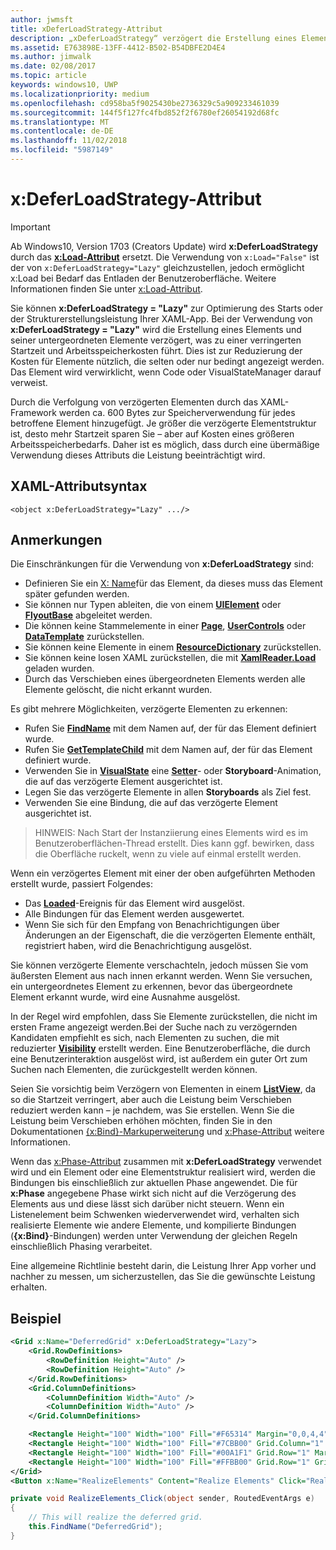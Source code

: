 ```yaml
---
author: jwmsft
title: xDeferLoadStrategy-Attribut
description: „xDeferLoadStrategy“ verzögert die Erstellung eines Elements und seiner untergeordneten Elemente, verkürzt die Startzeit, erhöht aber leicht die Arbeitsspeicherauslastung.Jedes betroffene Element erhöht die Arbeitsspeicherauslastung um ca. 600 Bytes.
ms.assetid: E763898E-13FF-4412-B502-B54DBFE2D4E4
ms.author: jimwalk
ms.date: 02/08/2017
ms.topic: article
keywords: windows10, UWP
ms.localizationpriority: medium
ms.openlocfilehash: cd958ba5f9025430be2736329c5a909233461039
ms.sourcegitcommit: 144f5f127fc4fbd852f2f6780ef26054192d68fc
ms.translationtype: MT
ms.contentlocale: de-DE
ms.lasthandoff: 11/02/2018
ms.locfileid: "5987149"
---
```

# <a name="xdeferloadstrategy-attribute"></a>x:DeferLoadStrategy-Attribut

> [!IMPORTANT]
> Ab Windows10, Version 1703 (Creators Update) wird **x:DeferLoadStrategy** durch das [**x:Load-Attribut**](x-load-attribute.md) ersetzt. Die Verwendung von `x:Load="False"` ist der von `x:DeferLoadStrategy="Lazy"` gleichzustellen, jedoch ermöglicht x:Load bei Bedarf das Entladen der Benutzeroberfläche. Weitere Informationen finden Sie unter [x:Load-Attribut](x-load-attribute.md).

Sie können **x:DeferLoadStrategy = "Lazy"** zur Optimierung des Starts oder der Strukturerstellungsleistung Ihrer XAML-App. Bei der Verwendung von **x:DeferLoadStrategy = "Lazy"** wird die Erstellung eines Elements und seiner untergeordneten Elemente verzögert, was zu einer verringerten Startzeit und Arbeitsspeicherkosten führt. Dies ist zur Reduzierung der Kosten für Elemente nützlich, die selten oder nur bedingt angezeigt werden. Das Element wird verwirklicht, wenn Code oder VisualStateManager darauf verweist.

Durch die Verfolgung von verzögerten Elementen durch das XAML-Framework werden ca. 600 Bytes zur Speicherverwendung für jedes betroffene Element hinzugefügt. Je größer die verzögerte Elementstruktur ist, desto mehr Startzeit sparen Sie – aber auf Kosten eines größeren Arbeitsspeicherbedarfs. Daher ist es möglich, dass durch eine übermäßige Verwendung dieses Attributs die Leistung beeinträchtigt wird.

## <a name="xaml-attribute-usage"></a>XAML-Attributsyntax

``` syntax
<object x:DeferLoadStrategy="Lazy" .../>
```

## <a name="remarks"></a>Anmerkungen

Die Einschränkungen für die Verwendung von **x:DeferLoadStrategy** sind:

- Definieren Sie ein [X: Name](x-name-attribute.md)für das Element, da dieses muss das Element später gefunden werden.
- Sie können nur Typen ableiten, die von einem [**UIElement**](https://msdn.microsoft.com/library/windows/apps/br208911) oder [**FlyoutBase**](https://msdn.microsoft.com/library/windows/apps/dn279249) abgeleitet werden.
- Die können keine Stammelemente in einer [**Page**](https://msdn.microsoft.com/library/windows/apps/windows.ui.xaml.controls.page), [**UserControls**](https://msdn.microsoft.com/library/windows/apps/windows.ui.xaml.controls.usercontrol) oder [**DataTemplate**](https://msdn.microsoft.com/library/windows/apps/br242348) zurückstellen.
- Sie können keine Elemente in einem [**ResourceDictionary**](https://msdn.microsoft.com/library/windows/apps/br208794) zurückstellen.
- Sie können keine losen XAML zurückstellen, die mit [**XamlReader.Load**](https://msdn.microsoft.com/library/windows/apps/br228048) geladen wurden.
- Durch das Verschieben eines übergeordneten Elements werden alle Elemente gelöscht, die nicht erkannt wurden.

Es gibt mehrere Möglichkeiten, verzögerte Elementen zu erkennen:

- Rufen Sie [**FindName**](https://msdn.microsoft.com/library/windows/apps/br208715) mit dem Namen auf, der für das Element definiert wurde.
- Rufen Sie [**GetTemplateChild**](https://msdn.microsoft.com/library/windows/apps/br209416) mit dem Namen auf, der für das Element definiert wurde.
- Verwenden Sie in [**VisualState**](https://msdn.microsoft.com/library/windows/apps/br209007) eine [**Setter**](https://msdn.microsoft.com/library/windows/apps/br208817)- oder **Storyboard**-Animation, die auf das verzögerte Element ausgerichtet ist.
- Legen Sie das verzögerte Elemente in allen **Storyboards** als Ziel fest.
- Verwenden Sie eine Bindung, die auf das verzögerte Element ausgerichtet ist.

> HINWEIS: Nach Start der Instanziierung eines Elements wird es im Benutzeroberflächen-Thread erstellt. Dies kann ggf. bewirken, dass die Oberfläche ruckelt, wenn zu viele auf einmal erstellt werden.

Wenn ein verzögertes Element mit einer der oben aufgeführten Methoden erstellt wurde, passiert Folgendes:

- Das [**Loaded**](https://msdn.microsoft.com/library/windows/apps/br208723)-Ereignis für das Element wird ausgelöst.
- Alle Bindungen für das Element werden ausgewertet.
- Wenn Sie sich für den Empfang von Benachrichtigungen über Änderungen an der Eigenschaft, die die verzögerten Elemente enthält, registriert haben, wird die Benachrichtigung ausgelöst.

Sie können verzögerte Elemente verschachteln, jedoch müssen Sie vom äußersten Element aus nach innen erkannt werden. Wenn Sie versuchen, ein untergeordnetes Element zu erkennen, bevor das übergeordnete Element erkannt wurde, wird eine Ausnahme ausgelöst.

In der Regel wird empfohlen, dass Sie Elemente zurückstellen, die nicht im ersten Frame angezeigt werden.Bei der Suche nach zu verzögernden Kandidaten empfiehlt es sich, nach Elementen zu suchen, die mit reduzierter [**Visibility**](https://msdn.microsoft.com/library/windows/apps/br208992) erstellt werden. Eine Benutzeroberfläche, die durch eine Benutzerinteraktion ausgelöst wird, ist außerdem ein guter Ort zum Suchen nach Elementen, die zurückgestellt werden können.

Seien Sie vorsichtig beim Verzögern von Elementen in einem [**ListView**](https://msdn.microsoft.com/library/windows/apps/br242878), da so die Startzeit verringert, aber auch die Leistung beim Verschieben reduziert werden kann – je nachdem, was Sie erstellen. Wenn Sie die Leistung beim Verschieben erhöhen möchten, finden Sie in den Dokumentationen [{x:Bind}-Markuperweiterung](x-bind-markup-extension.md) und [x:Phase-Attribut](x-phase-attribute.md) weitere Informationen.

Wenn das [x:Phase-Attribut](x-phase-attribute.md) zusammen mit **x:DeferLoadStrategy** verwendet wird und ein Element oder eine Elementstruktur realisiert wird, werden die Bindungen bis einschließlich zur aktuellen Phase angewendet. Die für **x:Phase** angegebene Phase wirkt sich nicht auf die Verzögerung des Elements aus und diese lässt sich darüber nicht steuern. Wenn ein Listenelement beim Schwenken wiederverwendet wird, verhalten sich realisierte Elemente wie andere Elemente, und kompilierte Bindungen (**{x:Bind}**-Bindungen) werden unter Verwendung der gleichen Regeln einschließlich Phasing verarbeitet.

Eine allgemeine Richtlinie besteht darin, die Leistung Ihrer App vorher und nachher zu messen, um sicherzustellen, das Sie die gewünschte Leistung erhalten.

## <a name="example"></a>Beispiel

```xml
<Grid x:Name="DeferredGrid" x:DeferLoadStrategy="Lazy">
    <Grid.RowDefinitions>
        <RowDefinition Height="Auto" />
        <RowDefinition Height="Auto" />
    </Grid.RowDefinitions>
    <Grid.ColumnDefinitions>
        <ColumnDefinition Width="Auto" />
        <ColumnDefinition Width="Auto" />
    </Grid.ColumnDefinitions>

    <Rectangle Height="100" Width="100" Fill="#F65314" Margin="0,0,4,4" />
    <Rectangle Height="100" Width="100" Fill="#7CBB00" Grid.Column="1" Margin="4,0,0,4" />
    <Rectangle Height="100" Width="100" Fill="#00A1F1" Grid.Row="1" Margin="0,4,4,0" />
    <Rectangle Height="100" Width="100" Fill="#FFBB00" Grid.Row="1" Grid.Column="1" Margin="4,4,0,0" />
</Grid>
<Button x:Name="RealizeElements" Content="Realize Elements" Click="RealizeElements_Click"/>
```

```csharp
private void RealizeElements_Click(object sender, RoutedEventArgs e)
{
    // This will realize the deferred grid.
    this.FindName("DeferredGrid");
}
```
